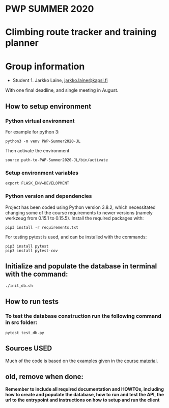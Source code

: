 # PWP SUMMER 2020
# Climbing route tracker and training planner
# Group information
* Student 1. Jarkko Laine, jarkko.laine@kapsi.fi

With one final deadline, and single meeting in August.


## How to setup environment

### Python virtual environment

For example for python 3:

    python3 -m venv PWP-Summer2020-JL

Then activate the environment

    source path-to-PWP-Summer2020-JL/bin/activate

### Setup environment variables

    export FLASK_ENV=DEVELOPMENT

### Python version and dependencies

Project has been coded using Python version 3.8.2, which necessitated changing some of the course requirements to newer versions (namely werkzeug from 0.15.1 to 0.15.5). Install the required packages with:

    pip3 install -r requirements.txt

For testing pytest is used, and can be installed with the commands:

    pip3 install pytest
    pip3 install pytest-cov

## Initialize and populate the database in terminal with the command:

    ./init_db.sh

## How to run tests

### To test the database construction run the following command in src folder:

    pytest test_db.py



## Sources USED

Much of the code is based on the examples given in the [course material](https://lovelace.oulu.fi/ohjelmoitava-web/programmable-web-project-summer-2020/).



## old, remove when done:
__Remember to include all required documentation and HOWTOs, including how to create and populate the database, how to run and test the API, the url to the entrypoint and instructions on how to setup and run the client__
